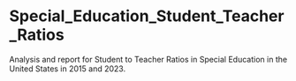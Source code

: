 # Special_Education_Student_Teacher_Ratios
Analysis and report for Student to Teacher Ratios in Special Education in the United States in 2015 and 2023.
